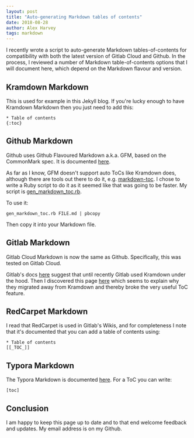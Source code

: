 ```yaml
---
layout: post
title: "Auto-generating Markdown tables of contents"
date: 2018-08-28
author: Alex Harvey
tags: markdown
---
```


I recently wrote a script to auto-generate Markdown tables-of-contents for compatibility with both the latest version of Gitlab Cloud and Github. In the process, I reviewed a number of Markdown table-of-contents options that I will document here, which depend on the Markdown flavour and version.

## Kramdown Markdown

This is used for example in this Jekyll blog. If you're lucky enough to have Kramdown Markdown then you just need to add this:

~~~ text
* Table of contents
{:toc}
~~~

## Github Markdown

Github uses Github Flavoured Markdown a.k.a. GFM, based on the CommonMark spec. It is documented [here](https://github.github.com/gfm/#what-is-github-flavored-markdown-).

As far as I know, GFM doesn't support auto ToCs like Kramdown does, although there are tools out there to do it, e.g. [markdown-toc](https://github.com/jonschlinkert/markdown-toc). I chose to write a Ruby script to do it as it seemed like that was going to be faster. My script is [gen_markdown_toc.rb](https://github.com/alexharv074/scripts/blob/master/gen_markdown_toc.rb).

To use it:

~~~ text
gen_markdown_toc.rb FILE.md | pbcopy
~~~

Then copy it into your Markdown file.

## Gitlab Markdown

Gitlab Cloud Markdown is now the same as Github. Specifically, this was tested on Gitlab Cloud.

Gitlab's docs [here](https://about.gitlab.com/handbook/product/technical-writing/markdown-guide/#table-of-contents-toc) suggest that until recently Gitlab used Kramdown under the hood. Then I discovered this page [here](https://gitlab.com/gitlab-org/gitlab-ce/issues/45388) which seems to explain why they migrated away from Kramdown and thereby broke the very useful ToC feature.

## RedCarpet Markdown

I read that RedCarpet is used in Gitlab's Wikis, and for completeness I note that it's documented that you can add a table of contents using:

~~~ text
* Table of contents
[[_TOC_]]
~~~

## Typora Markdown

The Typora Markdown is documented [here](https://support.typora.io/Markdown-Reference/#table-of-contents-toc). For a ToC you can write:

~~~ text
[toc]
~~~

## Conclusion

I am happy to keep this page up to date and to that end welcome feedback and updates. My email address is on my Github.
